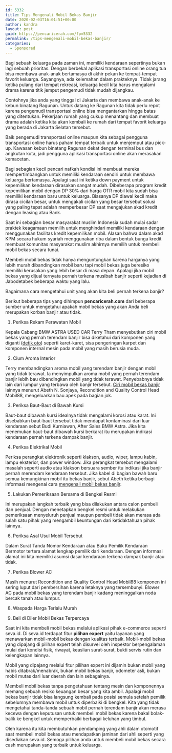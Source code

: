 ```yaml
---
id: 5332
title: Tips Mengenali Mobil Bekas Banjir
date: 2020-02-03T16:01:51+00:00
author: kandra
layout: post
guid: https://pencaricerah.com/?p=5332
permalink: /tips-mengenali-mobil-bekas-banjir/
categories:
  - Sponsored
---
```

Bagi sebuah keluarga pada zaman ini, memiliki kendaraan sepertinya bukan lagi sebuah prioritas. Dengan berbekal aplikasi transportasi online orang tua bisa membawa anak-anak bertamasya di akhir pekan ke tempat-tempat favorit keluarga. Sayangnya, ada kelemahan dalam prakteknya. Tidak jarang ketika pulang dari tempat rekreasi, keluarga kecil kita harus mengalami drama karena titik jemput pengemudi tidak mudah dijangkau.

Contohnya jika anda yang tinggal di Jakarta dan membawa anak-anak ke kebun binatang Ragunan. Untuk datang ke Ragunan kita tidak perlu repot karena pengemudi transportasi online bisa mengantarkan hingga batas yang ditentukan. Pekerjaan rumah yang cukup menantang dan membuat drama adalah ketika kita akan kembali ke rumah dari tempat favorit keluarga yang berada di Jakarta Selatan tersebut.

Baik pengemudi transportasi online maupun kita sebagai pengguna transportasi online harus paham tempat terbaik untuk menjemput atau pick-up. Kawasan kebun binatang Ragunan dekat dengan terminal bus dan angkutan kota, jadi pengguna aplikasi transportasi online akan merasakan kemacetan.

Bagi sebagian kecil pencari nafkah kondisi ini membuat mereka mempertimbangkan untuk memiliki kendaraan sendiri untuk membawa keluarga bertamasya. Apalagi saat ini ketika down payment untuk kepemilikan kendaraan dirasakan sangat mudah. Dibeberapa program kredit kepemilikan mobil dengan DP 30% dari harga OTR mobil kita sudah bisa memiliki kendaraan baru untuk keluarga. Biasanya DP diawal kecil maka dirasa cicilan besar, untuk mengakali cicilan yang besar tersebut solusi yang paling tepat adalah memperbesar DP saat mengajukan akad kredit dengan leasing atau Bank.

Saat ini sebagian besar masyarakat muslim Indonesia sudah mulai sadar praktek keagamaan memilih untuk menghindari memiliki kendaraan dengan menggunakan fasilitas kredit kepemilikan mobil. Alasan bahwa dalam akad KPM secara hukum syariah menggunakan riba dalam bentuk bunga kredit membuat komunitas masyarakat muslim akhirnya memilih untuk membeli mobil bekas secara tunai.

Membeli mobil bekas tidak hanya menguntungkan karena harganya yang lebih murah dibandingkan mobil baru tapi mobil bekas juga beresiko memiliki kerusakan yang lebih besar di masa depan. Apalagi jika mobil bekas yang dijual ternyata pernah terkena musibah banjir seperti kejadian di Jabodetabek beberapa waktu yang lalu.

Bagaimana cara mengetahui unit yang akan kita beli pernah terkena banjir?

Berikut beberapa tips yang dihimpun **pencaricerah.com** dari beberapa sumber untuk mengetahui apakah mobil bekas yang akan Anda beli merupakan korban banjir atau tidak.

1. Periksa Rekam Perawatan Mobil

Kepala Cabang BMW ASTRA USED CAR Terry Tham menyebutkan ciri mobil bekas yang pernah terendam banjir bisa diketahui dari komponen yang diganti (<a href="https://oto.detik.com/tips-and-tricks-mobil/d-4864764/8-tips-memilih-mobil-bekas-pasca-banjir/1" target="_blank" rel="noreferrer noopener" aria-label="detik oto (buka di tab baru)">detik oto</a>) seperti karet-karet, sisa pengeringan karpet dan komponen internal mesin pada mobil yang masih berusia muda. 

2. Cium Aroma Interior

Terry membandingkan aroma mobil yang terendam banjir dengan mobil yang tidak terawat. Ia menyimpulkan aroma mobil yang pernah terendam banjir lebih bau dibandingkan mobil yang tidak terawat. Penyebabnya tidak lain dari lumpur yang terbawa oleh banjir tersebut. [Ciri mobil bekas banjir](https://www.seva.id/blog/sebelum-membeli-kenali-dulu-ciri-mobil-bekas-banjir-012020/) lainnya menurut Abeth N. Sonjaya, Recondition and Quality Control Head Mobil88, mengeluarkan bau apek pada bagian jok.

3. Periksa Baut-Baut di Bawah Kursi

Baut-baut dibawah kursi idealnya tidak mengalami korosi atau karat. Ini disebabkan baut-baut tersebut tidak mendapat kontaminasi dari luar kendaraan sebut Budi Kurniawan, After Sales BMW Astra. Jika kita menemukan baut-baut dibawah kursi berkarat itu merupakan indikasi kendaraan pernah terkena dampak banjir.

4. Periksa Elektrikal Mobil

Periksa perangkat elektronik seperti klakson, audio, wiper, lampu kabin, lampu eksterior, dan power window. Jika perangkat tersebut mengalami masalah seperti audio atau klakson bersuara sember itu indikasi jika banjir pernah merendam kendaraan tersebut. Jika kabel di bagian bawah baru semua kemungkinan mobil itu bekas banjir, sebut Abeth ketika berbagi informasi mengenai cara [mengenali mobil bekas banjir](https://www.seva.id/blog/sebelum-membeli-kenali-dulu-ciri-mobil-bekas-banjir-012020/).  

5. Lakukan Pemeriksaan Bersama di Bengkel Resmi

Ini merupakan langkah terbaik yang bisa dilakukan antara calon pembeli dan penjual. Dengan menetapkan bengkel resmi untuk melakukan pemeriksaan menyeluruh penjual maupun pembeli tidak akan merasa ada salah satu pihak yang mengambil keuntungan dari ketidaktahuan pihak lainnya.

6. Periksa Asal Usul Mobil Tersebut

Dalam Surat Tanda Nomor Kendaraan atau Buku Pemilik Kendaraan Bermotor tertera alamat lengkap pemilik dari kendaraan. Dengan informasi alamat ini kita memiliki asumsi dasar kendaraan terkena dampak banjir atau tidak. 

7. Periksa Blower AC

Masih menurut Recondition and Quality Control Head Mobil88 komponen ini sering luput dari pembersihan karena letaknya yang tersembunyi. Blower AC pada mobil bekas yang terendam banjir kadang meninggalkan noda bercak tanah atau lumpur.

8. Waspada Harga Terlalu Murah

9. Beli di Diler Mobil Bekas Terpercaya

Saat ini kita membeli mobil bekas melalui aplikasi pihak e-commerce seperti seva.id. Di seva.id terdapat fitur **pilihan expert** yaitu layanan yang menawarkan mobil-mobil bekas dengan kualitas terbaik. Mobil-mobil bekas yang dipajang di pilihan expert telah disurvei oleh inspektor berpengalaman mulai dari kondisi fisik, riwayat, keaslian surat-surat, bukti servis rutin dan kelengkapan lainnya.

Mobil yang dipajang melalui fitur pilihan expert ini dijamin bukan mobil yang habis ditabrak/menabrak, bukan mobil bekas banjir, odometer asli, bukan mobil mutas dari luar daerah dan lain sebagainya.

Membeli mobil bekas tanpa pengetahuan tentang mesin dan komponennya memang sebuah resiko keuangan besar yang kita ambil. Apalagi mobil bekas banjir tidak bisa langsung kembali pada posisi semula setelah pemilik sebelumnya membawa mobil untuk diperbaiki di bengkel. Kita yang tidak mengetahui tanda-tanda sebuah mobil pernah terendam banjir akan merasa kecewa dengan keputusan untuk membeli mobil bekas karena bakal bolak-balik ke bengkel untuk memperbaiki berbagai keluhan yang timbul. 

Oleh karena itu kita membutuhkan pendamping yang ahli dalam otomotif saat membeli mobil bekas atau mendapatkan jaminan dari ahli seperti yang disediakan seva.id. Semoga pilihan anda untuk membeli mobil bekas secara cash merupakan yang terbaik untuk keluarga.